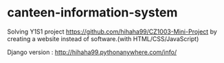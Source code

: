 # canteen-information-system
Solving Y1S1 project https://github.com/hihaha99/CZ1003-Mini-Project by creating a website instead of software.(with HTML/CSS/JavaScript)

Django version : http://hihaha99.pythonanywhere.com/info/
